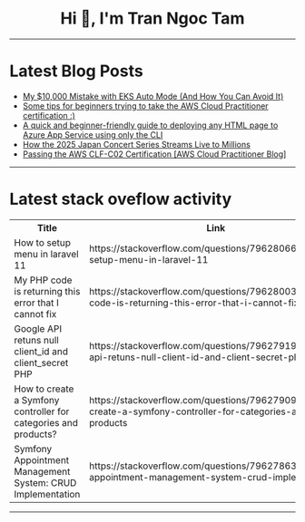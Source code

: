 <h1 align="center">Hi 👋, I'm Tran Ngoc Tam</h1>

---

# Latest Blog Posts 
<!-- BLOG-POST-LIST:START -->
- [My $10,000 Mistake with EKS Auto Mode &lpar;And How You Can Avoid It&rpar;](https://dev.to/costqai/my-10000-mistake-with-eks-auto-mode-and-how-you-can-avoid-it-3go2)
- [Some tips for beginners trying to take the AWS Cloud Practitioner certification :&rpar;](https://dev.to/jeromes_dev/some-tips-for-beginners-trying-to-take-the-aws-cloud-practitioner-certification--3i4g)
- [A quick and beginner-friendly guide to deploying any HTML page to Azure App Service using only the CLI](https://dev.to/adesola_kehinde/a-quick-and-beginner-friendly-guide-to-deploying-any-html-page-to-azure-app-service-using-only-the-d5m)
- [How the 2025 Japan Concert Series Streams Live to Millions](https://dev.to/yivifil1/how-the-2025-japan-concert-series-streams-live-to-millions-3jif)
- [Passing the AWS CLF-C02 Certification [AWS Cloud Practitioner Blog]](https://dev.to/jeromes_dev/passing-the-aws-clf-c02-certification-aws-cloud-practitioner-blog-o63)
<!-- BLOG-POST-LIST:END -->

---

# Latest stack oveflow activity
<table>
  <tr><th>Title</th><th>Link</th></tr>
  <!-- STACKOVERFLOW:START --><tr><td>How to setup menu in laravel 11</td><td>https://stackoverflow.com/questions/79628066/how-to-setup-menu-in-laravel-11</td></tr><tr><td>My PHP code is returning this error that I cannot fix</td><td>https://stackoverflow.com/questions/79628003/my-php-code-is-returning-this-error-that-i-cannot-fix</td></tr><tr><td>Google API retuns null client_id and client_secret PHP</td><td>https://stackoverflow.com/questions/79627919/google-api-retuns-null-client-id-and-client-secret-php</td></tr><tr><td>How to create a Symfony controller for categories and products?</td><td>https://stackoverflow.com/questions/79627909/how-to-create-a-symfony-controller-for-categories-and-products</td></tr><tr><td>Symfony Appointment Management System: CRUD Implementation</td><td>https://stackoverflow.com/questions/79627863/symfony-appointment-management-system-crud-implementation</td></tr><!-- STACKOVERFLOW:END -->
</table>

---


